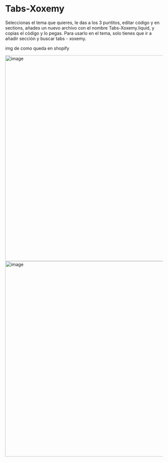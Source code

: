 # Tabs-Xoxemy


Seleccionas el tema que quieres, le das a los 3 puntitos, editar código y en sections, añades un nuevo archivo con el nombre Tabs-Xoxemy.liquid, y copias el código y lo pegas. Para usarlo en el tema, solo tienes que ir a añadir sección y buscar tabs - xoxemy.



img de como queda en shopify

<img width="1877" height="658" alt="image" src="https://github.com/user-attachments/assets/b6ccbe23-c605-48b1-bb6b-1d3e07e0b9db" />

<img width="1849" height="625" alt="image" src="https://github.com/user-attachments/assets/6f0cc6dd-1793-4123-acd7-e6a33aa19e55" />

